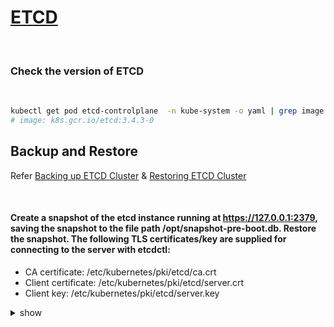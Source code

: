 # [ETCD](https://etcd.io/)

<br />

### Check the version of ETCD

<br />

```bash
kubectl get pod etcd-controlplane  -n kube-system -o yaml | grep image
# image: k8s.gcr.io/etcd:3.4.3-0
```

## Backup and Restore
Refer [Backing up ETCD Cluster](https://kubernetes.io/docs/tasks/administer-cluster/configure-upgrade-etcd/#backing-up-an-etcd-cluster) & [Restoring ETCD Cluster](https://kubernetes.io/docs/tasks/administer-cluster/configure-upgrade-etcd/#restoring-an-etcd-cluster)

<br />

#### Create a snapshot of the etcd instance running at https://127.0.0.1:2379, saving the snapshot to the file path /opt/snapshot-pre-boot.db. Restore the snapshot. The following TLS certificates/key are supplied for connecting to the server with etcdctl:
 - CA certificate: /etc/kubernetes/pki/etcd/ca.crt
 - Client certificate: /etc/kubernetes/pki/etcd/server.crt
 - Client key: /etc/kubernetes/pki/etcd/server.key

<details><summary>show</summary><p>

#### Install ETCD Client

```bash
snap install etcd         # version 3.4.5, or
apt  install etcd-client
```

#### Create deployment before backup for testing

```bash
kubectl create deploy nginx --image=nginx --replicas=3
```

#### Backup ETCD

```bash
ETCDCTL_API=3 etcdctl --endpoints=https://[127.0.0.1]:2379 --cacert=/etc/kubernetes/pki/etcd/ca.crt \
     --cert=/etc/kubernetes/pki/etcd/server.crt --key=/etc/kubernetes/pki/etcd/server.key \
          snapshot save /opt/snapshot-pre-boot.db
# Snapshot saved at /opt/snapshot-pre-boot.db
```

#### Delete the deployment 

```bash
kubectl delete deployment nginx
```

#### Restore ETCD Snapshot to a new folder

```bash
ETCDCTL_API=3 etcdctl --endpoints=https://[127.0.0.1]:2379 --cacert=/etc/kubernetes/pki/etcd/ca.crt \
     --name=master \
     --cert=/etc/kubernetes/pki/etcd/server.crt --key=/etc/kubernetes/pki/etcd/server.key \
     --data-dir /var/lib/etcd-from-backup \
     --initial-cluster=master=https://127.0.0.1:2380 \
     --initial-cluster-token etcd-cluster-1 \
     --initial-advertise-peer-urls=https://127.0.0.1:2380 \
     snapshot restore /opt/snapshot-pre-boot.db
# 2021-12-21 13:56:56.460862 I | mvcc: restore compact to 1288
# 2021-12-21 13:56:56.716540 I | etcdserver/membership: added member e92d66acd89ecf29 [https://127.0.0.1:2380] to cluster 7581d6eb2d25405b
```

 #### Modify /etc/kubernetes/manifests/etcd.yaml

```bash
 # Update --data-dir to use new target location
 --data-dir=/var/lib/etcd-from-backup

# Update new initial-cluster-token to specify new cluster
 --initial-cluster-token=etcd-cluster-1

# Update volumes and volume mounts to point to new path
      volumeMounts:
          - mountPath: /var/lib/etcd-from-backup
            name: etcd-data
          - mountPath: /etc/kubernetes/pki/etcd
            name: etcd-certs
   volumes:
   - hostPath:
       path: /var/lib/etcd-from-backup
       type: DirectoryOrCreate
     name: etcd-data
```

#### Verify the deployment exists after restoration

```bash
kubectl get deployment nginx
```

</p></details>

<br />